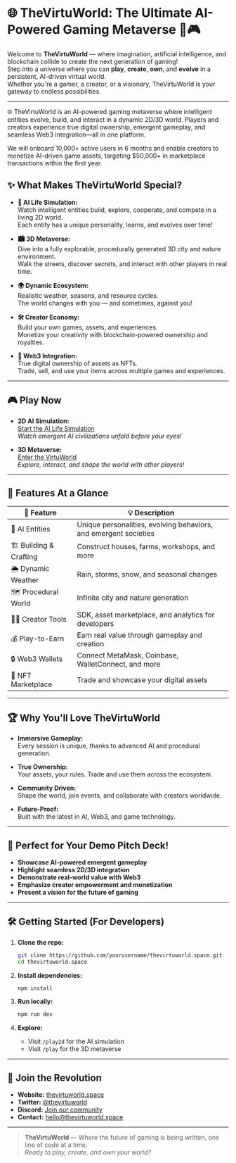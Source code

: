 # 🌐 TheVirtuWorld: The Ultimate AI-Powered Gaming Metaverse 🚀🎮

Welcome to **TheVirtuWorld** — where imagination, artificial intelligence, and blockchain collide to create the next generation of gaming!  
Step into a universe where you can **play**, **create**, **own**, and **evolve** in a persistent, AI-driven virtual world.  
Whether you're a gamer, a creator, or a visionary, TheVirtuWorld is your gateway to endless possibilities.  

---
🌐
TheVirtuWorld is an AI-powered gaming metaverse where intelligent entities evolve, build, and interact in a dynamic 2D/3D world. Players and creators experience true digital ownership, emergent gameplay, and seamless Web3 integration—all in one platform.

We will onboard 10,000+ active users in 6 months and enable creators to monetize AI-driven game assets, targeting $50,000+ in marketplace transactions within the first year.


## ✨ What Makes TheVirtuWorld Special?

- **🧠 AI Life Simulation:**  
  Watch intelligent entities build, explore, cooperate, and compete in a living 2D world.  
  Each entity has a unique personality, learns, and evolves over time!

- **🏙️ 3D Metaverse:**  
  Dive into a fully explorable, procedurally generated 3D city and nature environment.  
  Walk the streets, discover secrets, and interact with other players in real time.

- **🌍 Dynamic Ecosystem:**  
  Realistic weather, seasons, and resource cycles.  
  The world changes with you — and sometimes, against you!

- **🛠️ Creator Economy:**  
  Build your own games, assets, and experiences.  
  Monetize your creativity with blockchain-powered ownership and royalties.

- **🔗 Web3 Integration:**  
  True digital ownership of assets as NFTs.  
  Trade, sell, and use your items across multiple games and experiences.

---

## 🎮 Play Now

- **2D AI Simulation:**  
  [Start the AI Life Simulation](https://thevirtuworld.space/play2d)  
  _Watch emergent AI civilizations unfold before your eyes!_

- **3D Metaverse:**  
  [Enter the VirtuWorld](https://thevirtuworld.space/play)  
  _Explore, interact, and shape the world with other players!_

---

## 🚀 Features At a Glance

| 🌟 Feature                | 💡 Description                                                                 |
|--------------------------|-------------------------------------------------------------------------------|
| 🤖 AI Entities           | Unique personalities, evolving behaviors, and emergent societies              |
| 🏗️ Building & Crafting   | Construct houses, farms, workshops, and more                                  |
| 🌦️ Dynamic Weather       | Rain, storms, snow, and seasonal changes                                      |
| 🗺️ Procedural World      | Infinite city and nature generation                                           |
| 🧑‍💻 Creator Tools        | SDK, asset marketplace, and analytics for developers                          |
| 💰 Play-to-Earn          | Earn real value through gameplay and creation                                 |
| 🔒 Web3 Wallets          | Connect MetaMask, Coinbase, WalletConnect, and more                           |
| 🎨 NFT Marketplace       | Trade and showcase your digital assets                                        |

---

## 🏆 Why You'll Love TheVirtuWorld

- **Immersive Gameplay:**  
  Every session is unique, thanks to advanced AI and procedural generation.

- **True Ownership:**  
  Your assets, your rules. Trade and use them across the ecosystem.

- **Community Driven:**  
  Shape the world, join events, and collaborate with creators worldwide.

- **Future-Proof:**  
  Built with the latest in AI, Web3, and game technology.

---

## 📸 Perfect for Your Demo Pitch Deck!

- **Showcase AI-powered emergent gameplay**
- **Highlight seamless 2D/3D integration**
- **Demonstrate real-world value with Web3**
- **Emphasize creator empowerment and monetization**
- **Present a vision for the future of gaming**

---

## 🛠️ Getting Started (For Developers)

1. **Clone the repo:**  
   ```bash
   git clone https://github.com/yourusername/thevirtuworld.space.git
   cd thevirtuworld.space
   ```

2. **Install dependencies:**  
   ```bash
   npm install
   ```

3. **Run locally:**  
   ```bash
   npm run dev
   ```

4. **Explore:**  
   - Visit `/play2d` for the AI simulation  
   - Visit `/play` for the 3D metaverse

---

## 🤝 Join the Revolution

- **Website:** [thevirtuworld.space](https://thevirtuworld.space)
- **Twitter:** [@thevirtuworld](https://twitter.com/thevirtuworld)
- **Discord:** [Join our community](https://discord.gg/thevirtuworld)
- **Contact:** hello@thevirtuworld.space

---

> **TheVirtuWorld** — Where the future of gaming is being written, one line of code at a time.  
> _Ready to play, create, and own your world?_


